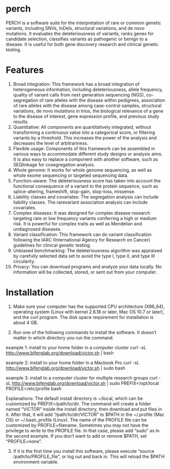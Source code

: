 # perch

PERCH is a software suite for the interpretation of rare or common genetic variants, including SNVs, InDels, structural variations, and de novo mutations. It evaluates the deleteriousness of variants, ranks genes for candidate selection, classifies variants as pathogenic or benign to a disease. It is useful for both gene discovery research and clinical genetic testing.

# Features

1. Broad integration: This framework has a broad integration of heterogeneous information, including deleteriousness, allele frequency, quality of variant calls from next generation sequencing (NGS), co-segregation of rare alleles with the disease within pedigrees, association of rare alleles with the disease among case-control samples, structural variations, de novo mutations in trios, the biological relevance of a gene to the disease of interest, gene expression profile, and previous study results.
2. Quantitative: All components are quantitatively integrated, without transforming a continuous value into a categorical score, or filtering variants by a threshold. This increases the power of the analysis and decreases the level of arbitrariness.
3. Flexible usage: Components of this framework can be assembled in various ways to accommodate different study designs or analysis aims. It is also easy to replace a component with another software, such as SEQlinkage for co­segregation analysis.
4. Whole genome: It works for whole genome sequencing, as well as whole exome sequencing or targeted sequencing data.
5. Function-aware: The deleteriousness score has taken into account the functional consequence of a variant to the protein sequence, such as splice-altering, frameshift, stop-gain, stop-loss, missense.
6. Liability classes and covariates: The segregation analysis can include liability classes. The rare­variant association analysis can include covariates.
7. Complex diseases: It was designed for complex disease research targeting rare or low­ frequency variants conferring a high or medium risk. It is powerful for complex traits as well as Mendelian and undiagnosed diseases.
8. Variant classification: This framework can do variant classification following the IARC (International Agency for Research on Cancer) guidelines for clinical genetic testing.
9. Unbiased benchmarking: The deleteriousness algorithm was appraised by carefully selected data set to avoid the type I, type II, and type III circularity.
10. Privacy: You can download programs and analyze your data locally. No information will be collected, stored, or sent out from your computer.

# Installation

1. Make sure your computer has the supported CPU architecture (X86_64), operating system (Linux with kernel 2.6.18 or later, Mac OS 10.7 or later), and the curl program. The disk space requirement for installation is about 4 GB.

2. Run one of the following commands to install the software. It doesn’t matter in which directory you run the command.

example 1: install to your home folder in a computer cluster 
curl -sL http://www.bjfenglab.org/download/victor.sh | bash

example 2: install to your home folder in a Macbook Pro
curl -sL http://www.bjfenglab.org/download/victor.sh | sudo bash

example 3: install to a computer cluster for multiple research groups
curl -sL http://www.bjfenglab.org/download/victor.sh | sudo PREFIX=/opt/local PROFILE=/etc/profile bash

Explanations: The default install directory is ~/local, which can be customized by PREFIX=/path/to/dir. The command will create a folder named “VICTOR” inside the install directory, then download and put files in it. After that, it will add “/path/to/dir/VICTOR” to $PATH in the ~/.profile (Mac OS) or ~/.bash_profile (Linux). The name of the PROFILE file can be customized by PROFILE=filename. Sometimes you may not have the privilege to write to the PROFILE file. In that case, please add “sudo” as in the second example. If you don’t want to add or remove $PATH, set “PROFILE=none”.

3. If it is the first time you install this software, please execute “source /path/to/PROFILE_file”, or log out and back in. This will reload the $PATH environment variable.
